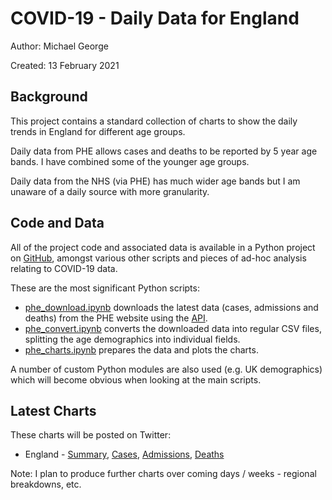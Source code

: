 # COVID-19 - Daily Data for England

Author: Michael George

Created: 13 February 2021



## Background

This project contains a standard collection of charts to show the daily trends in England for different age groups.

Daily data from PHE allows cases and deaths to be reported by 5 year age bands. I have combined some of the younger age groups.

Daily data from the NHS (via PHE) has much wider age bands but I am unaware of a daily source with more granularity.



## Code and Data

All of the project code and associated data is available in a Python project on [GitHub](https://github.com/Logiqx/covid-stats), amongst various other scripts and pieces of ad-hoc analysis relating to COVID-19 data.

These are the most significant Python scripts:

- [phe_download.ipynb](https://github.com/Logiqx/covid-stats/blob/master/python/phe_download.ipynb) downloads the latest data (cases, admissions and deaths) from the PHE website using the [API](https://coronavirus.data.gov.uk/details/developers-guide).
- [phe_convert.ipynb](https://github.com/Logiqx/covid-stats/blob/master/python/phe_convert.ipynb) converts the downloaded data into regular CSV files, splitting the age demographics into individual fields.
- [phe_charts.ipynb](https://github.com/Logiqx/covid-stats/blob/master/python/phe_charts.ipynb) prepares the data and plots the charts.

A number of custom Python modules are also used (e.g. UK demographics) which will become obvious when looking at the main scripts.



## Latest Charts

These charts will be posted on Twitter:

- England - [Summary](nation/england.png), [Cases](nation/england_cases.png), [Admissions](nation/england_admissions.png), [Deaths](nation/england_deaths.png)

Note: I plan to produce further charts over coming days / weeks - regional breakdowns, etc.